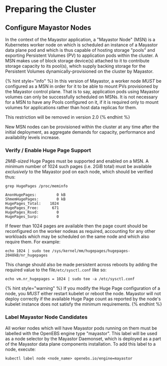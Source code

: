 # Preparing the Cluster

## Configure Mayastor Nodes

In the context of the Mayastor application, a "Mayastor Node" \(MSN\) is a Kubernetes worker node on which is scheduled an instance of a Mayastor data plane pod and which is thus capable of hosting storage "pools" and exporting Persistent Volumes \(PV\) to application pods within the cluster.  A MSN makes use of block storage device\(s\) attached to it to contribute storage capacity to its pool\(s\), which supply backing storage for the Persistent Volumes dynamically-provisioned on the cluster by Mayastor.

{% hint style="info" %}
In this version of Mayastor, a worker node _MUST_ be configured as a MSN in order for it to be able to mount PVs provisioned by the Mayastor control plane.  That is to say, application pods using Mayastor volumes can only be successfully scheduled on MSNs.  It is not necessary for a MSN to have any Pools configured on it, if it is required only to mount volumes for applications rather than host data replicas for them.

This restriction will be removed in version 2.0
{% endhint %}

New MSN nodes can be provisioned within the cluster at any time after the initial deployment, as aggregate demands for capacity, performance and availability levels increase.

### Verify / Enable Huge Page Support

_2MiB-sized_  Huge Pages must be supported and enabled on a MSN.  A minimum number of 1024 such pages \(i.e. 2GiB total\) must be available _exclusively_ to the Mayastor pod on each node, which should be verified thus:

```text
grep HugePages /proc/meminfo

AnonHugePages:         0 kB
ShmemHugePages:        0 kB
HugePages_Total:    1024
HugePages_Free:      671
HugePages_Rsvd:        0
HugePages_Surp:        0

```

If fewer than 1024 pages are available then the page count should be reconfigured on the worker nodeas as required, accounting for any other workloads which may be scheduled on the same node and which also require them.  For example:

```text
echo 1024 | sudo tee /sys/kernel/mm/hugepages/hugepages-2048kB/nr_hugepages
```

This change should also be made persistent across reboots by adding the required value to the file`/etc/sysctl.conf` like so:

```text
echo vm.nr_hugepages = 1024 | sudo tee -a /etc/sysctl.conf
```

{% hint style="warning" %}
If you modify the Huge Page configuration of a node, you _MUST_ either restart kubelet or reboot the node.  Mayastor will not deploy correctly if the available Huge Page count as reported by the node's kubelet instance does not satisfy the minimum requirements.
{% endhint %}

### Label Mayastor Node Candidates

All worker nodes which will have Mayastor pods running on them must be labelled with the OpenEBS engine type "mayastor".  This label will be used as a node selector by the Mayastor Daemonset, which is deployed as a part of the Mayastor data plane components installation. To add this label to a node, execute:

```text
kubectl label node <node_name> openebs.io/engine=mayastor
```



